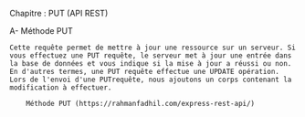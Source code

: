 Chapitre : PUT (API REST)

A-  Méthode PUT

    Cette requête permet de mettre à jour une ressource sur un serveur. Si vous effectuez une PUT requête, le serveur met à jour une entrée dans la base de données et vous indique si la mise à jour a réussi ou non. En d'autres termes, une PUT requête effectue une UPDATE opération.
    Lors de l'envoi d'une PUTrequête, nous ajoutons un corps contenant la modification à effectuer.

        Méthode PUT (https://rahmanfadhil.com/express-rest-api/)